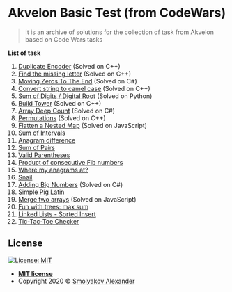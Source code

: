 # Akvelon Basic Test (from CodeWars)
> It is an archive of solutions for the collection of task from Akvelon based on Code Wars tasks

**List of task**
1. <a href="https://www.codewars.com/kata/54b42f9314d9229fd6000d9c">Duplicate Encoder</a> (Solved on C++)
2. <a href="https://www.codewars.com/kata/5839edaa6754d6fec10000a2">Find the missing letter</a> (Solved on C++)
3. <a href="https://www.codewars.com/kata/52597aa56021e91c93000cb0">Moving Zeros To The End</a> (Solved on C#)
4. <a href="https://www.codewars.com/kata/517abf86da9663f1d2000003">Convert string to camel case</a> (Solved on C++)
5. <a href="https://www.codewars.com/kata/541c8630095125aba6000c00">Sum of Digits / Digital Root</a> (Solved on Python)
6. <a href="https://www.codewars.com/kata/576757b1df89ecf5bd00073b">Build Tower</a> (Solved on C++)
7. <a href="https://www.codewars.com/kata/596f72bbe7cd7296d1000029">Array Deep Count</a> (Solved on C#)
8. <a href="https://www.codewars.com/kata/5254ca2719453dcc0b00027d">Permutations</a> (Solved on C++)
9. <a href="https://www.codewars.com/kata/52859abdf8fc1b12e0000141">Flatten a Nested Map</a> (Solved on JavaScript)
10. <a href="https://www.codewars.com/kata/52b7ed099cdc285c300001cd">Sum of Intervals</a>
11. <a href="https://www.codewars.com/kata/5b1b27c8f60e99a467000041">Anagram difference</a>
12. <a href="https://www.codewars.com/kata/54d81488b981293527000c8f">Sum of Pairs</a>
13. <a href="https://www.codewars.com/kata/52774a314c2333f0a7000688">Valid Parentheses</a>
14. <a href="https://www.codewars.com/kata/5541f58a944b85ce6d00006a">Product of consecutive Fib numbers</a>
15. <a href="https://www.codewars.com/kata/523a86aa4230ebb5420001e1">Where my anagrams at?</a>
16. <a href="https://www.codewars.com/kata/521c2db8ddc89b9b7a0000c1">Snail</a>
17. <a href="https://www.codewars.com/kata/525f4206b73515bffb000b21">Adding Big Numbers</a> (Solved on C#) 
18. <a href="https://www.codewars.com/kata/520b9d2ad5c005041100000f">Simple Pig Latin</a> 
19. <a href="https://www.codewars.com/kata/583af10620dda4da270000c5">Merge two arrays</a> (Solved on JavaScript)
20. <a href="https://www.codewars.com/kata/57e5279b7cf1aea5cf000359">Fun with trees: max sum</a>
21. <a href="https://www.codewars.com/kata/55cc33e97259667a08000044">Linked Lists - Sorted Insert</a>
22. <a href="https://www.codewars.com/kata/525caa5c1bf619d28c000335">Tic-Tac-Toe Checker</a>

## License
[![License: MIT](https://img.shields.io/badge/License-MIT-yellow.svg)](https://opensource.org/licenses/MIT)

- **[MIT license](http://opensource.org/licenses/mit-license.php)**
- Copyright 2020 © <a href="https://github.com/sphinx414" target="_blank">Smolyakov Alexander</a>
